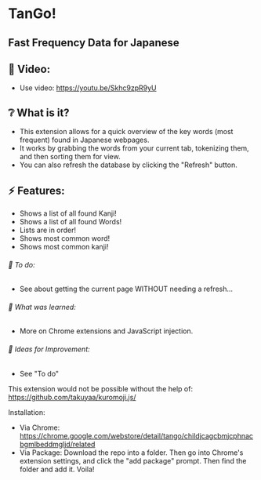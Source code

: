# TanGo!

## Fast Frequency Data for Japanese

## :cinema: Video:
* Use video: https://youtu.be/Skhc9zpR9yU

## :grey_question: What is it?
* This extension allows for a quick overview of the key words (most frequent) found in Japanese webpages.
* It works by grabbing the words from your current tab, tokenizing them, and then sorting them for view.
* You can also refresh the database by clicking the "Refresh" button.

## :zap: Features:
* Shows a list of all found Kanji!
* Shows a list of all found Words!
* Lists are in order!
* Shows most common word!
* Shows most common kanji!

###### :hammer: To do:
* See about getting the current page WITHOUT needing a refresh...

###### :thought_balloon: What was learned:
* More on Chrome extensions and JavaScript injection.

###### :seedling: Ideas for Improvement:
* See "To do"

This extension would not be possible without the help of:
https://github.com/takuyaa/kuromoji.js/

Installation:
* Via Chrome: https://chrome.google.com/webstore/detail/tango/childjcagcbmjcphnacbgmlbeddmgljd/related
* Via Package: Download the repo into a folder. Then go into Chrome's extension settings, and click the "add package" prompt. Then find the folder and add it. Voila!
